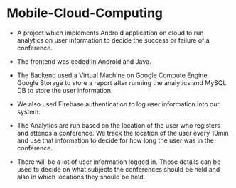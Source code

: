 # Mobile-Cloud-Computing
- A project which implements Android application on cloud to run analytics on user information to decide the success or failure  of a conference.

- The frontend was coded in Android and Java.

- The Backend used a Virtual Machine on Google Compute Engine, Google Storage to store a report after running the analytics and MySQL DB to store the user information. 

- We also used Firebase authentication to log user information into our system.

- The Analytics are run based on the location of the user who registers and attends a conference. We track the location of the user every 10min and use that information to decide for how long the user was in the conference.

- There will be a lot of user information logged in. Those details can be used to decide on what subjects the conferences should be held and also in which locations they should be held.
